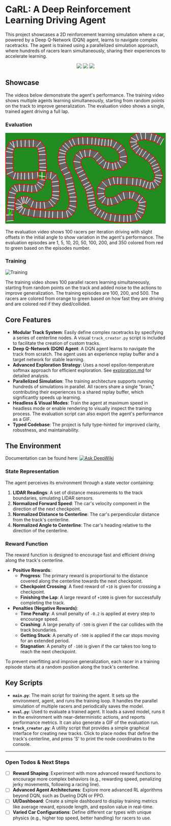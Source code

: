 # CaRL: A Deep Reinforcement Learning Driving Agent

This project showcases a 2D reinforcement learning simulation where a car, powered by a Deep Q-Network (DQN) agent, learns to navigate complex racetracks. The agent is trained using a parallelized simulation approach, where hundreds of racers learn simultaneously, sharing their experiences to accelerate learning.

<p align="center">
  <img src="https://img.shields.io/badge/Python-3.10-blue.svg">
  <img src="https://img.shields.io/badge/Pygame-2.1-orange.svg">
  <img src="https://img.shields.io/badge/PyTorch-1.13-red.svg">
</p>

## Showcase

The videos below demonstrate the agent's performance. The training video shows multiple agents learning simultaneously, starting from random points on the track to improve generalization. The evaluation video shows a single, trained agent driving a full lap.

### Evaluation

![Evaluation](documentation/evaluation.gif)

The evaluation video shows 100 racers per iteration driving with slight offsets in the initial angle to show variation in the agent's performance. The evaluation episodes are 1, 5, 10, 20, 50, 100, 200, and 350 colored from red to green based on the episodes number.

### Training

![Training](documentation/train_100_200_500.gif)

The training video shows 100 parallel racers learning simultaneously, starting from random points on the track and added noise to the actions to improve generalization. The training episodes are 100, 200, and 500. The racers are colored from orange to green based on how fast they are driving and are colored red if they died/collided.

## Core Features

- **Modular Track System**: Easily define complex racetracks by specifying a series of centerline nodes. A visual `track_creator.py` script is included to facilitate the creation of custom tracks.
- **Deep Q-Network (DQN) Agent**: A DQN agent learns to navigate the track from scratch. The agent uses an experience replay buffer and a target network for stable learning.
- **Advanced Exploration Strategy**: Uses a novel epsilon-temperature softmax approach for efficient exploration. See [exploration.md](documentation/exploration.md) for detailed analysis.
- **Parallelized Simulation**: The training architecture supports running hundreds of simulations in parallel. All racers share a single "brain," contributing their experiences to a shared replay buffer, which significantly speeds up learning.
- **Headless & Visual Modes**: Train the agent at maximum speed in headless mode or enable rendering to visually inspect the training process. The evaluation script can also export the agent's performance as a GIF.
- **Typed Codebase**: The project is fully type-hinted for improved clarity, robustness, and maintainability.

## The Environment

Documentation can be found here: [![Ask DeepWiki](https://deepwiki.com/badge.svg)](https://deepwiki.com/BertilBraun/CaRL)

### State Representation

The agent perceives its environment through a state vector containing:

1. **LIDAR Readings**: A set of distance measurements to the track boundaries, simulating LIDAR sensors.
2. **Normalized Forward Speed**: The car's velocity component in the direction of the next checkpoint.
3. **Normalized Distance to Centerline**: The car's perpendicular distance from the track's centerline.
4. **Normalized Angle to Centerline**: The car's heading relative to the direction of the centerline.

### Reward Function

The reward function is designed to encourage fast and efficient driving along the track's centerline.

- **Positive Rewards**:
  - **Progress**: The primary reward is proportional to the distance covered along the centerline towards the next checkpoint.
  - **Checkpoint Crossing**: A fixed reward of `+10` is given for crossing a checkpoint.
  - **Finishing the Lap**: A large reward of `+1000` is given for successfully completing the track.
- **Penalties (Negative Rewards)**:
  - **Time Penalty**: A small penalty of `-0.2` is applied at every step to encourage speed.
  - **Crashing**: A large penalty of `-500` is given if the car collides with the track boundaries.
  - **Getting Stuck**: A penalty of `-500` is applied if the car stops moving for an extended period.
  - **Stagnation**: A penalty of `-100` is given if the car takes too long to reach the next checkpoint.

To prevent overfitting and improve generalization, each racer in a training episode starts at a random position along the track's centerline.

## Key Scripts

- **`main.py`**: The main script for training the agent. It sets up the environment, agent, and runs the training loop. It handles the parallel simulation of multiple racers and periodically saves the model.
- **`eval.py`**: Used to evaluate a trained agent. It loads a saved model, runs it in the environment with near-deterministic actions, and reports performance metrics. It can also generate a GIF of the evaluation run.
- **`track_creator.py`**: A utility script that provides a simple graphical interface for creating new tracks. Click to place nodes that define the track's centerline, and press 'S' to print the node coordinates to the console.

---

### Open Todos & Next Steps

- [ ] **Reward Shaping**: Experiment with more advanced reward functions to encourage more complex behaviors (e.g., rewarding speed, penalizing jerky movements, following a racing line).
- [ ] **Advanced Agent Architectures**: Explore more advanced RL algorithms beyond DQN, such as Dueling DQN or PPO.
- [ ] **UI/Dashboard**: Create a simple dashboard to display training metrics like average reward, episode length, and epsilon value in real-time.
- [ ] **Varied Car Configurations**: Define different car types with unique physics (e.g., higher top speed, better handling) for racers to use.
